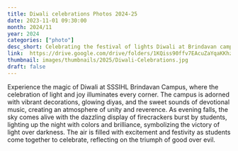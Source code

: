 ```yaml
---
title: Diwali celebrations Photos 2024-25
date: 2023-11-01 09:30:00
month: 2024/11
year: 2024
categories: ["photo"]
desc_short: Celebrating the festival of lights Diwali at Brindavan campus 
link:  https://drive.google.com/drive/folders/1KQiss90ffv7EAcuZaYqaKKhzeRg8lszo?usp=drive_link
thumbnail: images/thumbnails/2025/Diwali-Celebrations.jpg
draft: false
---
```


 Experience the magic of Diwali at SSSIHL Brindavan Campus, where the celebration of light and joy illuminates every corner. The campus is adorned with vibrant decorations, glowing diyas, and the sweet sounds of devotional music, creating an atmosphere of unity and reverence. As evening falls, the sky comes alive with the dazzling display of firecrackers burst by students, lighting up the night with colors and brilliance, symbolizing the victory of light over darkness. The air is filled with excitement and festivity as students come together to celebrate, reflecting on the triumph of good over evil.